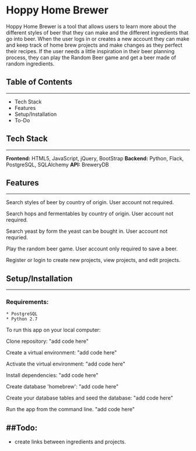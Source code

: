 # Hoppy Home Brewer

Hoppy Home Brewer is a tool that allows users to learn more about the different styles of beer that they can make and the different ingredients that go into beer. When the user logs in or creates a new account they can make and keep track of home brew projects and make changes as they perfect their recipes. If the user needs a little inspiration in their beer planning process, they can play the Random Beer game and get a beer made of random ingredients.

## Table of Contents
----------------------
* Tech Stack
* Features
* Setup/Installation
* To-Do


## Tech Stack
---------------------
**Frontend:** HTML5, JavaScript, jQuery, BootStrap
**Backend:** Python, Flack, PostgreSQL, SQLAlchemy
**API:** BreweryDB


## Features
--------------------
Search styles of beer by country of origin. User account not required.

Search hops and fermentables by country of origin. User account not required.

Search yeast by form the yeast can be bought in. User account not requried.

Play the random beer game. User account only required to save a beer.

Register or login to create new projects, view projects, and edit projects.


## Setup/Installation
------------------------
### Requirements:
	* PostgreSQL
	* Python 2.7


To run this app on your local computer:

Clone repository:
	"add code here"

Create a virtual environment:
	"add code here"

Activate the virtual environment:
	"add code here"

Install dependencies:
	"add code here"

Create database 'homebrew':
	"add code here"

Create your database tables and seed the database:
	"add code here"

Run the app from the command line.
	"add code here"


##Todo:
----------------
* create links between ingredients and projects.
